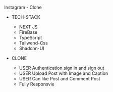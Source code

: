 Instagram - Clone

- TECH-STACK

  - NEXT JS
  - FireBase
  - TypeScript
  - Tailwend-Css
  - Shadcnn-UI

- CLONE
  - USER Authentication sign in and sign out
  - USER Upload Post with Image and Caption
  - USER Can like Post and Comment Post
  - Fully Responsvie
